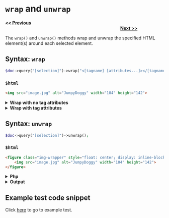 # `wrap` and `unwrap`

<a href="start.md"><b><< Previous</b></a>
&emsp;&emsp;&emsp;&emsp;&emsp;&emsp;&emsp;
&emsp;&emsp;&emsp;&emsp;&emsp;&emsp;&emsp;
&emsp;&emsp;&emsp;&emsp;&emsp;&emsp;&emsp;
&emsp;&emsp;&emsp;&emsp;&emsp;&emsp;&emsp;
&emsp;&emsp;&emsp;&emsp;&emsp;&emsp;&emsp;
&emsp;&emsp;&emsp;&emsp;&emsp;&emsp;&emsp;
&emsp;&emsp;&emsp;&emsp;&emsp;&emsp;&emsp;
&emsp;&emsp;&emsp;&emsp;
<a href="addclass-and-removeclass.md"><b>Next >></b></a>

The `wrap()` and `unwrap()` methods wrap and unwrap the specified HTML element(s) around each selected element.

## Syntax: `wrap`

```php
$doc->query("[selection]")->wrap("<[tagname] [attributes...]></[tagname]>");
```
### `$html` 

```html
<img src="image.jpg" alt="JumpyDoggy" width="104" height="142">
```
<details><summary><b>Wrap with no tag attributes</b></summary>

Php
```php
<?php
include "../src/webparser.php";
$doc = new WebParser();
$doc->loadHTML($html);

$doc->query("img[src='image.jpg']")->wrap("<figure></figure>");
// also possible: $doc->query("img[src='image.jpg']")->wrap("figure");

$doc->output();
```

Output
```html
<figure>
    <img src="image.jpg" alt="JumpyDoggy" width="104" height="142">
</figure>
```
</details>

<details><summary><b>Wrap with tag attributes</b></summary>

Php
```php
<?php
include "../src/webparser.php";
$doc = new WebParser();
$doc->loadHTML($html);

$doc->query("img[src='image.jpg']")->wrap('<figure class="img-wrapper" style="float: center; display: inline-block;"></figure>');

$doc->output();
```

Output
```html
<figure class="img-wrapper" style="float: center; display: inline-block;">
    <img src="image.jpg" alt="JumpyDoggy" width="104" height="142">
</figure>
```
</details>


## Syntax: `unwrap`

```php
$doc->query("[selection]")->unwrap();
```
### `$html` 

```html
<figure class="img-wrapper" style="float: center; display: inline-block;">
    <img src="image.jpg" alt="JumpyDoggy" width="104" height="142">
</figure>
```
<details><summary><b>Php</b></summary>

```php
<?php
include "../src/webparser.php";
$doc = new WebParser();
$doc->loadHTML($html);

$doc->query("img[src='image.jpg']")->unwrap();

$doc->output();
```

</details>


<details><summary><b>Output</b></summary>

```html
<img src="image.jpg" alt="JumpyDoggy" width="104" height="142">
```

</details>

## Example test code snippet

Click [here](../examples/example_wrap_unwrap.php) to go to example test.
